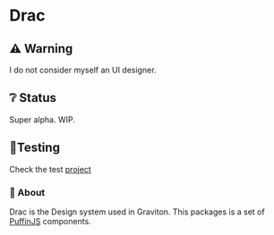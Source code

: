 <p align="center">
   <h1>Drac</h1>
</p>

## ⚠ Warning
I do not consider myself an UI designer.

## ❔ Status
Super alpha. WIP.

## 🤔Testing

Check the test [project](https://github.com/Graviton-Code-Editor/drac/tree/master/test)

### 🎈 About

Drac is the Design system used in Graviton. This packages is a set of [PuffinJS](https://github.com/PuffinJS/puffin) components.

